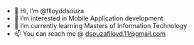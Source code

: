 - 👋 Hi, I’m @flloyddsouza
- 👀 I’m interested in Mobile Application development 
- 🌱 I’m currently learning Masters of Information Technology 
- 📫 You can reach me @ dsouzaflloyd.11@gmail.com

<!---
flloyddsouza/flloyddsouza is a ✨ special ✨ repository because its `README.md` (this file) appears on your GitHub profile.
You can click the Preview link to take a look at your changes.
--->
